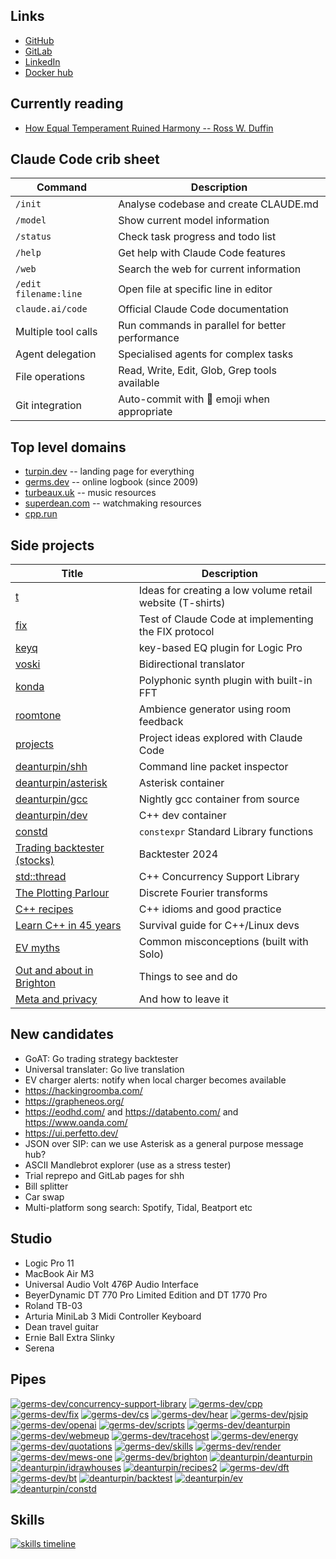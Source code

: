 ## Links

- [GitHub](https://github.com/deanturpin)
- [GitLab](https://gitlab.com/deanturpin)
- [LinkedIn](https://www.linkedin.com/in/deanturpin)
- [Docker hub](https://hub.docker.com/u/deanturpin)

## Currently reading

- [How Equal Temperament Ruined Harmony -- Ross W. Duffin](https://www.goodreads.com/book/show/168325.How_Equal_Temperament_Ruined_Harmony)

## Claude Code crib sheet

| Command | Description |
|-|-|
| `/init` | Analyse codebase and create CLAUDE.md |
| `/model` | Show current model information |
| `/status` | Check task progress and todo list |
| `/help` | Get help with Claude Code features |
| `/web` | Search the web for current information |
| `/edit filename:line` | Open file at specific line in editor |
| `claude.ai/code` | Official Claude Code documentation |
| Multiple tool calls | Run commands in parallel for better performance |
| Agent delegation | Specialised agents for complex tasks |
| File operations | Read, Write, Edit, Glob, Grep tools available |
| Git integration | Auto-commit with 🤖 emoji when appropriate |

## Top level domains

- [turpin.dev](https://turpin.dev/) -- landing page for everything
- [germs.dev](https://germs.dev/) -- online logbook (since 2009)
- [turbeaux.uk](https://turbeaux.uk/) -- music resources
- [superdean.com](https://superdean.com/) -- watchmaking resources
- [cpp.run](https://cpp.run/)

## Side projects

| Title | Description |
|-|-|
| [t](https://github.com/deanturpin/t) | Ideas for creating a low volume retail website (T-shirts) |
| [fix](https://github.com/deanturpin/fix) | Test of Claude Code at implementing the FIX protocol |
| [keyq](https://github.com/deanturpin/keyq) | key-based EQ plugin for Logic Pro |
| [voski](https://turpin.dev/voski/) | Bidirectional translator |
| [konda](https://turpin.dev/konda) | Polyphonic synth plugin with built-in FFT |
| [roomtone](https://turpin.dev/roomtone) | Ambience generator using room feedback |
| [projects](https://github.com/deanturpin/projects) | Project ideas explored with Claude Code |
| [deanturpin/shh](https://hub.docker.com/r/deanturpin/shh) | Command line packet inspector |
| [deanturpin/asterisk](https://hub.docker.com/r/deanturpin/asterisk) | Asterisk container |
| [deanturpin/gcc](https://hub.docker.com/r/deanturpin/gcc) | Nightly gcc container from source |
| [deanturpin/dev](https://hub.docker.com/r/deanturpin/dev) | C++ dev container |
| [constd](https://deanturpin.gitlab.io/constd/) | `constexpr` Standard Library functions |
| [Trading backtester (stocks)](https://deanturpin.gitlab.io/backtest/) | Backtester 2024 |
| [std::thread](https://germs-dev.gitlab.io/concurrency-support-library/) | C++ Concurrency Support Library |
| [The Plotting Parlour](https://germs-dev.gitlab.io/dft/) | Discrete Fourier transforms |
| [C++ recipes](https://germs-dev.gitlab.io/cpp/) | C++ idioms and good practice |
| [Learn C++ in 45 years](https://germs-dev.gitlab.io/cs/) | Survival guide for C++/Linux devs |
| [EV myths](https://soloist.ai/evmyths) | Common misconceptions (built with Solo) |
| [Out and about in Brighton](https://turpin.dev/brighton/) | Things to see and do |
| [Meta and privacy](https://turpin.dev/meta/) | And how to leave it |

## New candidates

- GoAT: Go trading strategy backtester
- Universal translater: Go live translation
- EV charger alerts: notify when local charger becomes available
- https://hackingroomba.com/
- https://grapheneos.org/
- https://eodhd.com/ and https://databento.com/ and https://www.oanda.com/
- https://ui.perfetto.dev/
- JSON over SIP: can we use Asterisk as a general purpose message hub?
- ASCII Mandlebrot explorer (use as a stress tester)
- Trial reprepo and GitLab pages for shh
- Bill splitter
- Car swap
- Multi-platform song search: Spotify, Tidal, Beatport etc

## Studio

- Logic Pro 11
- MacBook Air M3
- Universal Audio Volt 476P Audio Interface
- BeyerDynamic DT 770 Pro Limited Edition and DT 1770 Pro
- Roland TB-03
- Arturia MiniLab 3 Midi Controller Keyboard
- Dean travel guitar
- Ernie Ball Extra Slinky
- Serena

<!--
- MicroKorg
- [Akai MIDImix](https://www.akaipro.com/midimix)
- Roland 303 Groovebox
-->

## Pipes

[![germs-dev/concurrency-support-library](https://gitlab.com/germs-dev/concurrency-support-library/badges/main/pipeline.svg)](https://gitlab.com/germs-dev/concurrency-support-library/-/pipelines)
[![germs-dev/cpp](https://gitlab.com/germs-dev/cpp/badges/main/pipeline.svg)](https://gitlab.com/germs-dev/cpp/-/pipelines)
[![germs-dev/fix](https://gitlab.com/germs-dev/fix/badges/main/pipeline.svg)](https://gitlab.com/germs-dev/fix/-/pipelines)
[![germs-dev/cs](https://gitlab.com/germs-dev/cs/badges/main/pipeline.svg)](https://gitlab.com/germs-dev/cs/-/pipelines)
[![germs-dev/hear](https://gitlab.com/germs-dev/hear/badges/main/pipeline.svg)](https://gitlab.com/germs-dev/hear/-/pipelines)
[![germs-dev/pjsip](https://gitlab.com/germs-dev/pjsip/badges/main/pipeline.svg)](https://gitlab.com/germs-dev/pjsip/-/pipelines)
[![germs-dev/openai](https://gitlab.com/germs-dev/openai/badges/main/pipeline.svg)](https://gitlab.com/germs-dev/openai/-/pipelines)
[![germs-dev/scripts](https://gitlab.com/germs-dev/scripts/badges/main/pipeline.svg)](https://gitlab.com/germs-dev/scripts/-/pipelines)
[![germs-dev/deanturpin](https://gitlab.com/germs-dev/deanturpin/badges/main/pipeline.svg)](https://gitlab.com/germs-dev/deanturpin/-/pipelines)
[![germs-dev/webmeup](https://gitlab.com/germs-dev/webmeup/badges/main/pipeline.svg)](https://gitlab.com/germs-dev/webmeup/-/pipelines)
[![germs-dev/tracehost](https://gitlab.com/germs-dev/tracehost/badges/main/pipeline.svg)](https://gitlab.com/germs-dev/tracehost/-/pipelines)
[![germs-dev/energy](https://gitlab.com/germs-dev/energy/badges/main/pipeline.svg)](https://gitlab.com/germs-dev/energy/-/pipelines)
[![germs-dev/quotations](https://gitlab.com/germs-dev/quotations/badges/main/pipeline.svg)](https://gitlab.com/germs-dev/quotations/-/pipelines)
[![germs-dev/skills](https://gitlab.com/germs-dev/skills/badges/main/pipeline.svg)](https://gitlab.com/germs-dev/skills/-/pipelines)
[![germs-dev/render](https://gitlab.com/germs-dev/render/badges/main/pipeline.svg)](https://gitlab.com/germs-dev/render/-/pipelines)
[![germs-dev/mews-one](https://gitlab.com/germs-dev/mews-one/badges/main/pipeline.svg)](https://gitlab.com/germs-dev/mews-one/-/pipelines)
[![germs-dev/brighton](https://gitlab.com/germs-dev/brighton/badges/main/pipeline.svg)](https://gitlab.com/germs-dev/brighton/-/pipelines)
[![deanturpin/deanturpin](https://gitlab.com/deanturpin/deanturpin/badges/main/pipeline.svg)](https://gitlab.com/deanturpin/deanturpin/-/pipelines)
[![deanturpin/idrawhouses](https://gitlab.com/deanturpin/idrawhouses/badges/main/pipeline.svg)](https://gitlab.com/deanturpin/idrawhouses/-/pipelines)
[![deanturpin/recipes2](https://gitlab.com/deanturpin/recipes2/badges/main/pipeline.svg)](https://gitlab.com/deanturpin/recipes2/-/pipelines)
[![germs-dev/dft](https://gitlab.com/germs-dev/dft/badges/main/pipeline.svg)](https://gitlab.com/germs-dev/dft/-/pipelines)
[![germs-dev/bt](https://gitlab.com/germs-dev/bt/badges/main/pipeline.svg)](https://gitlab.com/germs-dev/bt/-/pipelines)
[![deanturpin/backtest](https://gitlab.com/deanturpin/backtest/badges/main/pipeline.svg)](https://gitlab.com/deanturpin/backtest/-/pipelines)
[![deanturpin/ev](https://gitlab.com/deanturpin/ev/badges/main/pipeline.svg)](https://gitlab.com/deanturpin/ev/-/pipelines)
[![deanturpin/constd](https://gitlab.com/deanturpin/constd/badges/main/pipeline.svg)](https://gitlab.com/deanturpin/constd/-/pipelines)

## Skills

[![skills timeline](https://skills.turpin.dev/skills.png)](https://skills.turpin.dev/skills.png)
